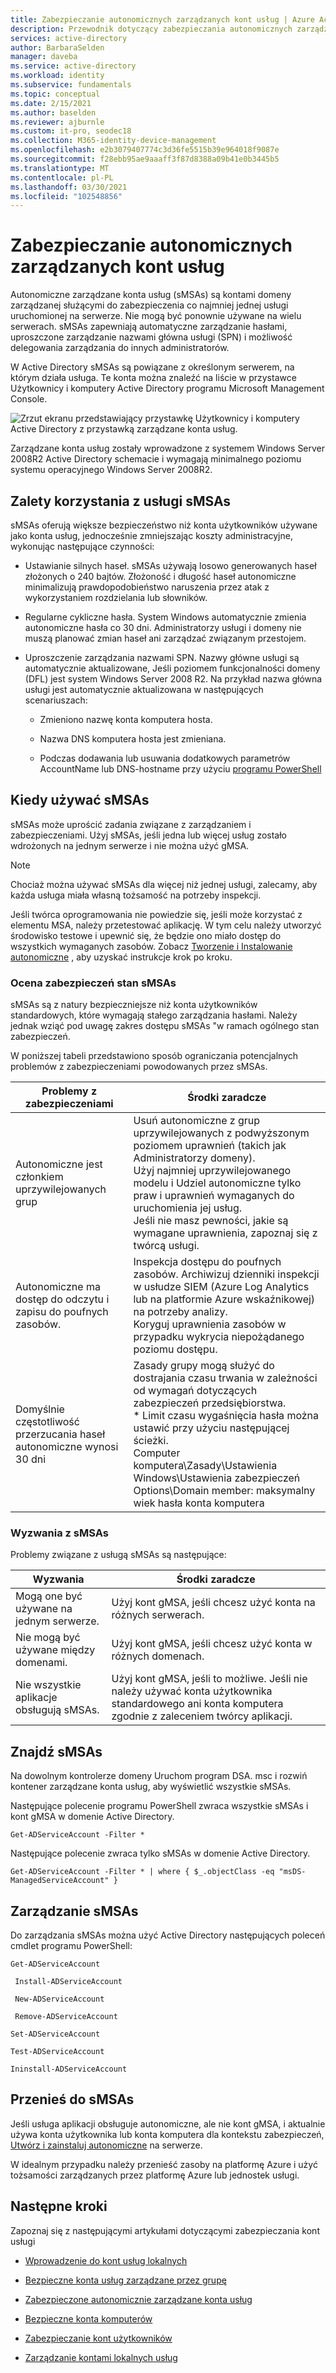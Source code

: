 ```yaml
---
title: Zabezpieczanie autonomicznych zarządzanych kont usług | Azure Active Directory
description: Przewodnik dotyczący zabezpieczania autonomicznych zarządzanych kont usług.
services: active-directory
author: BarbaraSelden
manager: daveba
ms.service: active-directory
ms.workload: identity
ms.subservice: fundamentals
ms.topic: conceptual
ms.date: 2/15/2021
ms.author: baselden
ms.reviewer: ajburnle
ms.custom: it-pro, seodec18
ms.collection: M365-identity-device-management
ms.openlocfilehash: e2b3079407774c3d36fe5515b39e964018f9087e
ms.sourcegitcommit: f28ebb95ae9aaaff3f87d8388a09b41e0b3445b5
ms.translationtype: MT
ms.contentlocale: pl-PL
ms.lasthandoff: 03/30/2021
ms.locfileid: "102548856"
---
```

# <a name="securing-standalone-managed-service-accounts"></a>Zabezpieczanie autonomicznych zarządzanych kont usług

Autonomiczne zarządzane konta usług (sMSAs) są kontami domeny zarządzanej służącymi do zabezpieczenia co najmniej jednej usługi uruchomionej na serwerze. Nie mogą być ponownie używane na wielu serwerach. sMSAs zapewniają automatyczne zarządzanie hasłami, uproszczone zarządzanie nazwami główna usługi (SPN) i możliwość delegowania zarządzania do innych administratorów. 

W Active Directory sMSAs są powiązane z określonym serwerem, na którym działa usługa. Te konta można znaleźć na liście w przystawce Użytkownicy i komputery Active Directory programu Microsoft Management Console.

![Zrzut ekranu przedstawiający przystawkę Użytkownicy i komputery Active Directory z przystawką zarządzane konta usług.](./media/securing-service-accounts/secure-standalone-msa-image-1.png)

Zarządzane konta usług zostały wprowadzone z systemem Windows Server 2008R2 Active Directory schemacie i wymagają minimalnego poziomu systemu operacyjnego Windows Server 2008R2. 

## <a name="benefits-of-using-smsas"></a>Zalety korzystania z usługi sMSAs

sMSAs oferują większe bezpieczeństwo niż konta użytkowników używane jako konta usług, jednocześnie zmniejszając koszty administracyjne, wykonując następujące czynności:

* Ustawianie silnych haseł. sMSAs używają losowo generowanych haseł złożonych o 240 bajtów. Złożoność i długość haseł autonomiczne minimalizują prawdopodobieństwo naruszenia przez atak z wykorzystaniem rozdzielania lub słowników.

* Regularne cykliczne hasła. System Windows automatycznie zmienia autonomiczne hasła co 30 dni. Administratorzy usługi i domeny nie muszą planować zmian haseł ani zarządzać związanym przestojem.

* Uproszczenie zarządzania nazwami SPN. Nazwy główne usługi są automatycznie aktualizowane, Jeśli poziomem funkcjonalności domeny (DFL) jest system Windows Server 2008 R2. Na przykład nazwa główna usługi jest automatycznie aktualizowana w następujących scenariuszach:

   * Zmieniono nazwę konta komputera hosta. 

   * Nazwa DNS komputera hosta jest zmieniana.

   * Podczas dodawania lub usuwania dodatkowych parametrów AccountName lub DNS-hostname przy użyciu [programu PowerShell](/powershell/module/addsadministration/set-adserviceaccount)

## <a name="when-to-use-smsas"></a>Kiedy używać sMSAs

sMSAs może uprościć zadania związane z zarządzaniem i zabezpieczeniami. Użyj sMSAs, jeśli jedna lub więcej usług zostało wdrożonych na jednym serwerze i nie można użyć gMSA. 

> [!NOTE] 
> Chociaż można używać sMSAs dla więcej niż jednej usługi, zalecamy, aby każda usługa miała własną tożsamość na potrzeby inspekcji. 

Jeśli twórca oprogramowania nie powiedzie się, jeśli może korzystać z elementu MSA, należy przetestować aplikację. W tym celu należy utworzyć środowisko testowe i upewnić się, że będzie ono miało dostęp do wszystkich wymaganych zasobów. Zobacz [Tworzenie i Instalowanie autonomiczne](/archive/blogs/askds/managed-service-accounts-understanding-implementing-best-practices-and-troubleshooting) , aby uzyskać instrukcje krok po kroku.

### <a name="assess-security-posture-of-smsas"></a>Ocena zabezpieczeń stan sMSAs

sMSAs są z natury bezpieczniejsze niż konta użytkowników standardowych, które wymagają stałego zarządzania hasłami. Należy jednak wziąć pod uwagę zakres dostępu sMSAs "w ramach ogólnego stan zabezpieczeń.

W poniższej tabeli przedstawiono sposób ograniczania potencjalnych problemów z zabezpieczeniami powodowanych przez sMSAs.

| Problemy z zabezpieczeniami| Środki zaradcze |
| - | - |
| Autonomiczne jest członkiem uprzywilejowanych grup|Usuń autonomiczne z grup uprzywilejowanych z podwyższonym poziomem uprawnień (takich jak Administratorzy domeny). <br> Użyj najmniej uprzywilejowanego modelu i Udziel autonomiczne tylko praw i uprawnień wymaganych do uruchomienia jej usług. <br> Jeśli nie masz pewności, jakie są wymagane uprawnienia, zapoznaj się z twórcą usługi. |
| Autonomiczne ma dostęp do odczytu i zapisu do poufnych zasobów.|Inspekcja dostępu do poufnych zasobów. Archiwizuj dzienniki inspekcji w usłudze SIEM (Azure Log Analytics lub na platformie Azure wskaźnikowej) na potrzeby analizy. <br> Koryguj uprawnienia zasobów w przypadku wykrycia niepożądanego poziomu dostępu. |
| Domyślnie częstotliwość przerzucania haseł autonomiczne wynosi 30 dni| Zasady grupy mogą służyć do dostrajania czasu trwania w zależności od wymagań dotyczących zabezpieczeń przedsiębiorstwa. <br> * Limit czasu wygaśnięcia hasła można ustawić przy użyciu następującej ścieżki. <br>Computer komputera\Zasady\Ustawienia Windows\Ustawienia zabezpieczeń Options\Domain member: maksymalny wiek hasła konta komputera |



### <a name="challenges-with-smsas"></a>Wyzwania z sMSAs

Problemy związane z usługą sMSAs są następujące:

| Wyzwania| Środki zaradcze |
| - | - |
| Mogą one być używane na jednym serwerze.| Użyj kont gMSA, jeśli chcesz użyć konta na różnych serwerach. |
| Nie mogą być używane między domenami.| Użyj kont gMSA, jeśli chcesz użyć konta w różnych domenach. |
| Nie wszystkie aplikacje obsługują sMSAs.| Użyj kont gMSA, jeśli to możliwe. Jeśli nie należy używać konta użytkownika standardowego ani konta komputera zgodnie z zaleceniem twórcy aplikacji. |


## <a name="find-smsas"></a>Znajdź sMSAs

Na dowolnym kontrolerze domeny Uruchom program DSA. msc i rozwiń kontener zarządzane konta usług, aby wyświetlić wszystkie sMSAs. 

Następujące polecenie programu PowerShell zwraca wszystkie sMSAs i kont gMSA w domenie Active Directory. 

`Get-ADServiceAccount -Filter *`

Następujące polecenie zwraca tylko sMSAs w domenie Active Directory.

`Get-ADServiceAccount -Filter * | where { $_.objectClass -eq "msDS-ManagedServiceAccount" }`

## <a name="manage-smsas"></a>Zarządzanie sMSAs

Do zarządzania sMSAs można użyć Active Directory następujących poleceń cmdlet programu PowerShell:

`Get-ADServiceAccount`

` Install-ADServiceAccount`

` New-ADServiceAccount`

` Remove-ADServiceAccount`

`Set-ADServiceAccount`

`Test-ADServiceAccount`

`Ininstall-ADServiceAccount`

## <a name="move-to-smsas"></a>Przenieś do sMSAs

Jeśli usługa aplikacji obsługuje autonomiczne, ale nie kont gMSA, i aktualnie używa konta użytkownika lub konta komputera dla kontekstu zabezpieczeń, [Utwórz i zainstaluj autonomiczne](/archive/blogs/askds/managed-service-accounts-understanding-implementing-best-practices-and-troubleshooting) na serwerze. 

W idealnym przypadku należy przenieść zasoby na platformę Azure i użyć tożsamości zarządzanych przez platformę Azure lub jednostek usługi.

 

## <a name="next-steps"></a>Następne kroki
Zapoznaj się z następującymi artykułami dotyczącymi zabezpieczania kont usługi

* [Wprowadzenie do kont usług lokalnych](service-accounts-on-premises.md)

* [Bezpieczne konta usług zarządzane przez grupę](service-accounts-group-managed.md)

* [Zabezpieczone autonomicznie zarządzane konta usług](service-accounts-standalone-managed.md)

* [Bezpieczne konta komputerów](service-accounts-computer.md)

* [Zabezpieczanie kont użytkowników](service-accounts-user-on-premises.md)

* [Zarządzanie kontami lokalnych usług](service-accounts-govern-on-premises.md)

